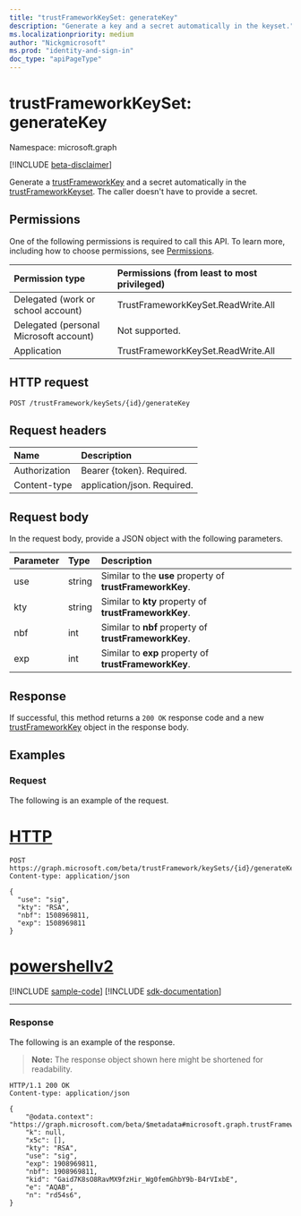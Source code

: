 ```yaml
---
title: "trustFrameworkKeySet: generateKey"
description: "Generate a key and a secret automatically in the keyset."
ms.localizationpriority: medium
author: "Nickgmicrosoft"
ms.prod: "identity-and-sign-in"
doc_type: "apiPageType"
---
```


# trustFrameworkKeySet: generateKey

Namespace: microsoft.graph

[!INCLUDE [beta-disclaimer](../../includes/beta-disclaimer.md)]

Generate a [trustFrameworkKey](../resources/trustFrameworkKey.md) and a secret automatically in the [trustFrameworkKeyset](../resources/trustframeworkkeyset.md). The caller doesn't have to provide a secret.

## Permissions

One of the following permissions is required to call this API. To learn more, including how to choose permissions, see [Permissions](/graph/permissions-reference).

| Permission type                        | Permissions (from least to most privileged) |
|:---------------------------------------|:--------------------------------------------|
| Delegated (work or school account)     | TrustFrameworkKeySet.ReadWrite.All |
| Delegated (personal Microsoft account) | Not supported. |
| Application                            | TrustFrameworkKeySet.ReadWrite.All |

## HTTP request

<!-- { "blockType": "ignored" } -->

```http
POST /trustFramework/keySets/{id}/generateKey
```

## Request headers

| Name          | Description   |
|:--------------|:--------------|
| Authorization | Bearer {token}. Required. |
| Content-type  | application/json. Required. |

## Request body

In the request body, provide a JSON object with the following parameters.

| Parameter    | Type        | Description |
|:-------------|:------------|:------------|
| use | string | Similar to the **use** property of **trustFrameworkKey**. |
| kty | string | Similar to **kty** property of **trustFrameworkKey**. |
| nbf | int | Similar to **nbf** property of **trustFrameworkKey**. |
| exp | int | Similar to **exp** property of **trustFrameworkKey**. |

## Response

If successful, this method returns a `200 OK` response code and a new [trustFrameworkKey](../resources/trustframeworkkey.md) object in the response body.

## Examples

### Request

The following is an example of the request.

# [HTTP](#tab/http)
<!-- {
  "blockType": "request",
  "name": "trustframeworkkeyset_generatekey"
}-->

```http
POST https://graph.microsoft.com/beta/trustFramework/keySets/{id}/generateKey
Content-type: application/json

{
  "use": "sig",
  "kty": "RSA",
  "nbf": 1508969811,
  "exp": 1508969811
}
```

# [powershellv2](#tab/powershellv2)
[!INCLUDE [sample-code](../includes/snippets/powershellv2/trustframeworkkeyset-generatekey-powershellv2-snippets.md)]
[!INCLUDE [sdk-documentation](../includes/snippets/snippets-sdk-documentation-link.md)]

---

### Response

The following is an example of the response.

> **Note:** The response object shown here might be shortened for readability.

<!-- {
  "blockType": "response",
  "truncated": true,
  "@odata.type": "microsoft.graph.trustFrameworkKey"
} -->

```http
HTTP/1.1 200 OK
Content-type: application/json

{
    "@odata.context": "https://graph.microsoft.com/beta/$metadata#microsoft.graph.trustFrameworkKey",
    "k": null,
    "x5c": [],
    "kty": "RSA",
    "use": "sig",
    "exp": 1908969811,
    "nbf": 1908969811,
    "kid": "Gaid7K8sO8RavMX9fzHir_Wg0femGhbY9b-B4rVIxbE",
    "e": "AQAB",
    "n": "rd54s6",
}
```

<!-- uuid: 16cd6b66-4b1a-43a1-adaf-3a886856ed98
2019-02-04 14:57:30 UTC -->
<!-- {
  "type": "#page.annotation",
  "description": "trustFrameworkKeySet: generateKey",
  "keywords": "",
  "section": "documentation",
  "tocPath": ""
}-->


